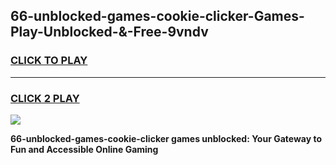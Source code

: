 
## 66-unblocked-games-cookie-clicker-Games-Play-Unblocked-&-Free-9vndv
<h3>
<a href="https://premium76.site?title=66-unblocked-games-cookie-clicker&ref=24A">CLICK TO PLAY</a></h3>
<hr>

<h3>
<a href="https://premium76.site?title=66-unblocked-games-cookie-clicker&ref=24A">CLICK 2 PLAY</a>
  
</h3>

<a href="https://premium76.site?title=66-unblocked-games-cookie-clicker&ref=24A"><img src="https://clearcache.store/games.png"></a>


**66-unblocked-games-cookie-clicker games unblocked: Your Gateway to Fun and Accessible Online Gaming**
